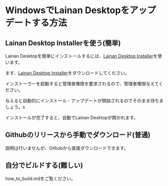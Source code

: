 # WindowsでLainan Desktopをアップデートする方法

## Lainan Desktop Installerを使う(簡単)
Lainan Desktopを簡単にインストールするには、[Lainan Desktop Installer](http://downloads.renorari.net/lainan_desktop_installer.exe)を使います。

ます、[Lainan Desktop Installer](http://downloads.renorari.net/lainan_desktop_installer.exe)をダウンロードしてください。

インストーラーを起動すると管理者権限を要求されるので、管理者権限与えてください。

与えると自動的にインストール・アップデートが開始されるのでそのまま待ちましょう。s

インストールが完了すると、自動でLainan Desktopが開かれます。

## Githubのリリースから手動でダウンロード(普通)
説明は行いませんが、Githubから直接ダウンロードできます。

## 自分でビルドする(難しい)
how_to_build.mdをご覧ください。